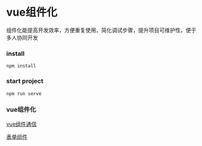 # vue组件化

组件化能提高开发效率，方便重复使用，简化调试步骤，提升项目可维护性，便于多人协同开发

### install
```
npm install
```

### start project
```
npm run serve
```

### vue组件化

[vue组件通信](./vue组件通信的方式.md)

[表单组件](./src/components/form)
